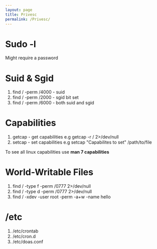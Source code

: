 ```yaml
---
layout: page
title: Privesc
permalink: /Privesc/
---
```


# Sudo -l
Might require a password

# Suid & Sgid
1. find / -perm /4000 - suid
2. find / -perm /2000 - sgid bit set
3. find / -perm /6000 - both suid and sgid

# Capabilities
1. getcap - get capabilities e.g getcap -r / 2>/dev/null
2. setcap - set capabilities e.g setcap "Capabilites to set" /path/to/file

To see all linux capabilities use **man 7 capabilities**

# World-Writable Files
1. find / -type f -perm /0777 2>/dev/null
2. find / -type d -perm /0777 2>/dev/null
3. find / -xdev -user root -perm -a+w -name hello 

# /etc
1. /etc/crontab
2. /etc/cron.d
3. /etc/doas.conf
